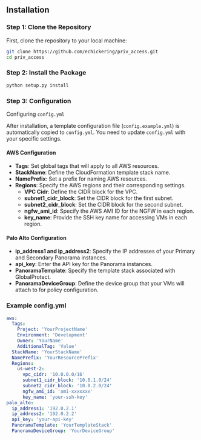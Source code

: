## Installation

### Step 1: Clone the Repository

First, clone the repository to your local machine:<br />

```bash
git clone https://github.com/echickering/priv_access.git
cd priv_access
```

### Step 2: Install the Package
```bash
python setup.py install
```

### Step 3: Configuration

Configuring `config.yml`

After installation, a template configuration file (`config.example.yml`) is automatically copied to `config.yml`. You need to update `config.yml` with your specific settings.

#### AWS Configuration
- **Tags**: Set global tags that will apply to all AWS resources.
- **StackName**: Define the CloudFormation template stack name.
- **NamePrefix**: Set a prefix for naming AWS resources.
- **Regions**: Specify the AWS regions and their corresponding settings.
  - **VPC Cidr**: Define the CIDR block for the VPC.
  - **subnet1_cidr_block**: Set the CIDR block for the first subnet.
  - **subnet2_cidr_block**: Set the CIDR block for the second subnet.
  - **ngfw_ami_id**: Specify the AWS AMI ID for the NGFW in each region.
  - **key_name**: Provide the SSH key name for accessing VMs in each region.

#### Palo Alto Configuration
- **ip_address1 and ip_address2**: Specify the IP addresses of your Primary and Secondary Panorama instances.
- **api_key**: Enter the API key for the Panorama instances.
- **PanoramaTemplate**: Specify the template stack associated with GlobalProtect.
- **PanoramaDeviceGroup**: Define the device group that your VMs will attach to for policy configuration.

### Example config.yml
```yaml
aws:
  Tags:
    Project: 'YourProjectName'
    Environment: 'Development'
    Owner: 'YourName'
    AdditionalTag: 'Value'
  StackName: 'YourStackName'
  NamePrefix: 'YourResourcePrefix'
  Regions:
    us-west-2:
      vpc_cidr: '10.0.0.0/16'
      subnet1_cidr_block: '10.0.1.0/24'
      subnet2_cidr_block: '10.0.2.0/24'
      ngfw_ami_id: 'ami-xxxxxxx'
      key_name: 'your-ssh-key'
palo_alto:
  ip_address1: '192.0.2.1'
  ip_address2: '192.0.2.2'
  api_key: 'your-api-key'
  PanoramaTemplate: 'YourTemplateStack'
  PanoramaDeviceGroup: 'YourDeviceGroup'
```